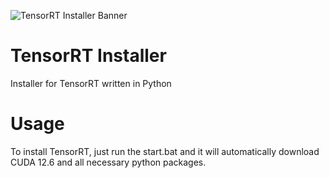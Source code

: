 ![TensorRT Installer Banner](https://github.com/xxreflextheone/tensorrt-installer/assets/100484118/fa59a095-e736-4a1e-a1fc-16d8527a44b8)

# TensorRT Installer
Installer for TensorRT written in Python

# Usage
To install TensorRT, just run the start.bat and it will automatically download CUDA 12.6 and all necessary python packages.
